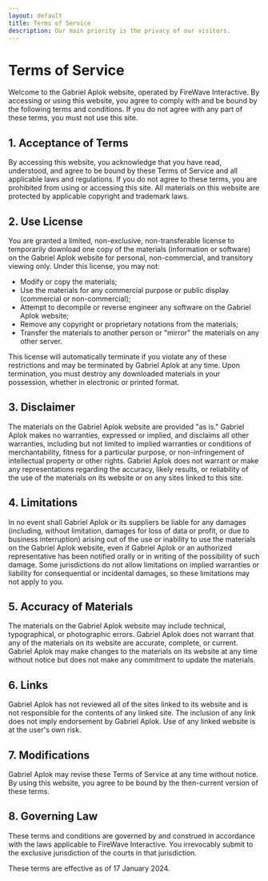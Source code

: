 ```yaml
---
layout: default
title: Terms of Service
description: Our main priority is the privacy of our visitors.
---
```


# Terms of Service

Welcome to the Gabriel Aplok website, operated by FireWave Interactive. By accessing or using this website, you agree to comply with and be bound by the following terms and conditions. If you do not agree with any part of these terms, you must not use this site.

## 1. Acceptance of Terms

By accessing this website, you acknowledge that you have read, understood, and agree to be bound by these Terms of Service and all applicable laws and regulations. If you do not agree to these terms, you are prohibited from using or accessing this site. All materials on this website are protected by applicable copyright and trademark laws.

## 2. Use License

You are granted a limited, non-exclusive, non-transferable license to temporarily download one copy of the materials (information or software) on the Gabriel Aplok website for personal, non-commercial, and transitory viewing only. Under this license, you may not:

- Modify or copy the materials;
- Use the materials for any commercial purpose or public display (commercial or non-commercial);
- Attempt to decompile or reverse engineer any software on the Gabriel Aplok website;
- Remove any copyright or proprietary notations from the materials;
- Transfer the materials to another person or "mirror" the materials on any other server.

This license will automatically terminate if you violate any of these restrictions and may be terminated by Gabriel Aplok at any time. Upon termination, you must destroy any downloaded materials in your possession, whether in electronic or printed format.

## 3. Disclaimer

The materials on the Gabriel Aplok website are provided "as is." Gabriel Aplok makes no warranties, expressed or implied, and disclaims all other warranties, including but not limited to implied warranties or conditions of merchantability, fitness for a particular purpose, or non-infringement of intellectual property or other rights. Gabriel Aplok does not warrant or make any representations regarding the accuracy, likely results, or reliability of the use of the materials on its website or on any sites linked to this site.

## 4. Limitations

In no event shall Gabriel Aplok or its suppliers be liable for any damages (including, without limitation, damages for loss of data or profit, or due to business interruption) arising out of the use or inability to use the materials on the Gabriel Aplok website, even if Gabriel Aplok or an authorized representative has been notified orally or in writing of the possibility of such damage. Some jurisdictions do not allow limitations on implied warranties or liability for consequential or incidental damages, so these limitations may not apply to you.

## 5. Accuracy of Materials

The materials on the Gabriel Aplok website may include technical, typographical, or photographic errors. Gabriel Aplok does not warrant that any of the materials on its website are accurate, complete, or current. Gabriel Aplok may make changes to the materials on its website at any time without notice but does not make any commitment to update the materials.

## 6. Links

Gabriel Aplok has not reviewed all of the sites linked to its website and is not responsible for the contents of any linked site. The inclusion of any link does not imply endorsement by Gabriel Aplok. Use of any linked website is at the user's own risk.

## 7. Modifications

Gabriel Aplok may revise these Terms of Service at any time without notice. By using this website, you agree to be bound by the then-current version of these terms.

## 8. Governing Law

These terms and conditions are governed by and construed in accordance with the laws applicable to FireWave Interactive. You irrevocably submit to the exclusive jurisdiction of the courts in that jurisdiction.

These terms are effective as of 17 January 2024.
